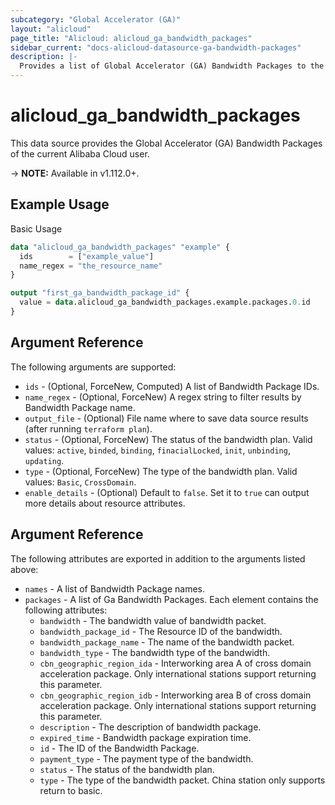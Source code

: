 ```yaml
---
subcategory: "Global Accelerator (GA)"
layout: "alicloud"
page_title: "Alicloud: alicloud_ga_bandwidth_packages"
sidebar_current: "docs-alicloud-datasource-ga-bandwidth-packages"
description: |-
  Provides a list of Global Accelerator (GA) Bandwidth Packages to the user.
---
```


# alicloud\_ga\_bandwidth\_packages

This data source provides the Global Accelerator (GA) Bandwidth Packages of the current Alibaba Cloud user.

-> **NOTE:** Available in v1.112.0+.

## Example Usage

Basic Usage

```terraform
data "alicloud_ga_bandwidth_packages" "example" {
  ids        = ["example_value"]
  name_regex = "the_resource_name"
}

output "first_ga_bandwidth_package_id" {
  value = data.alicloud_ga_bandwidth_packages.example.packages.0.id
}
```

## Argument Reference

The following arguments are supported:

* `ids` - (Optional, ForceNew, Computed)  A list of Bandwidth Package IDs.
* `name_regex` - (Optional, ForceNew) A regex string to filter results by Bandwidth Package name.
* `output_file` - (Optional) File name where to save data source results (after running `terraform plan`).
* `status` - (Optional, ForceNew) The status of the bandwidth plan. Valid values: `active`, `binded`, `binding`, `finacialLocked`, `init`, `unbinding`, `updating`.
* `type` - (Optional, ForceNew) The type of the bandwidth plan. Valid values: `Basic`, `CrossDomain`.
* `enable_details` - (Optional) Default to `false`. Set it to `true` can output more details about resource attributes.

## Argument Reference

The following attributes are exported in addition to the arguments listed above:

* `names` - A list of Bandwidth Package names.
* `packages` - A list of Ga Bandwidth Packages. Each element contains the following attributes:
	* `bandwidth` - The bandwidth value of bandwidth packet.
	* `bandwidth_package_id` - The Resource ID of the bandwidth.
	* `bandwidth_package_name` - The name of the bandwidth packet.
	* `bandwidth_type` - The bandwidth type of the bandwidth.
	* `cbn_geographic_region_ida` - Interworking area A of cross domain acceleration package. Only international stations support returning this parameter.
	* `cbn_geographic_region_idb` - Interworking area B of cross domain acceleration package. Only international stations support returning this parameter.
	* `description` - The description of bandwidth package.
	* `expired_time` - Bandwidth package expiration time.
	* `id` - The ID of the Bandwidth Package.
	* `payment_type` - The payment type of the bandwidth.
	* `status` - The status of the bandwidth plan.
	* `type` - The type of the bandwidth packet. China station only supports return to basic.